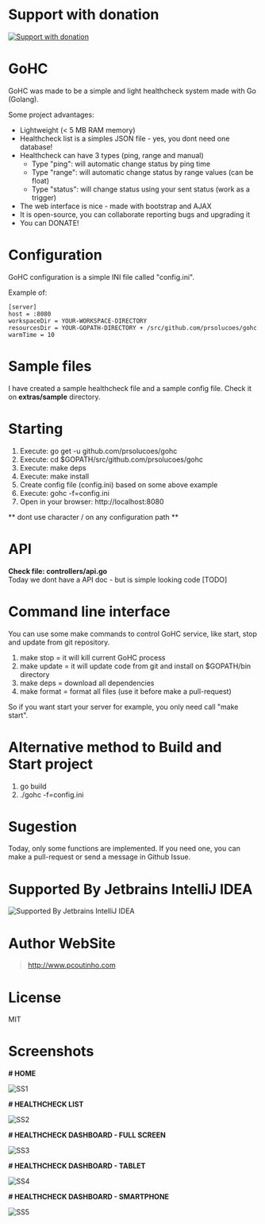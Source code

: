 # Support with donation
[![Support with donation](http://donation.pcoutinho.com/images/donate-button.png)](http://donation.pcoutinho.com/)

# GoHC

GoHC was made to be a simple and light healthcheck system made with Go (Golang).

Some project advantages:
- Lightweight (< 5 MB RAM memory)
- Healthcheck list is a simples JSON file - yes, you dont need one database!
- Healthcheck can have 3 types (ping, range and manual)
  - Type "ping": will automatic change status by ping time
  - Type "range": will automatic change status by range values (can be float)
  - Type "status": will change status using your sent status (work as a trigger)
- The web interface is nice - made with bootstrap and AJAX
- It is open-source, you can collaborate reporting bugs and upgrading it
- You can DONATE!

# Configuration

GoHC configuration is a simple INI file called "config.ini".

Example of:

```
[server]
host = :8080
workspaceDir = YOUR-WORKSPACE-DIRECTORY
resourcesDir = YOUR-GOPATH-DIRECTORY + /src/github.com/prsolucoes/gohc
warmTime = 10
```

# Sample files

I have created a sample healthcheck file and a sample config file. Check it on **extras/sample** directory.

# Starting

1. Execute: go get -u github.com/prsolucoes/gohc
2. Execute: cd $GOPATH/src/github.com/prsolucoes/gohc
3. Execute: make deps  
4. Execute: make install  
5. Create config file (config.ini) based on some above example  
6. Execute: gohc -f=config.ini
7. Open in your browser: http://localhost:8080  

** dont use character / on any configuration path **

# API

**Check file: controllers/api.go**  
Today we dont have a API doc - but is simple looking code [TODO]  

# Command line interface

You can use some make commands to control GoHC service, like start, stop and update from git repository.

1. make stop   = it will kill current GoHC process
2. make update = it will update code from git and install on $GOPATH/bin directory
3. make deps   = download all dependencies
4. make format = format all files (use it before make a pull-request)

So if you want start your server for example, you only need call "make start".

# Alternative method to Build and Start project

1. go build
2. ./gohc -f=config.ini

# Sugestion

Today, only some functions are implemented. If you need one, you can make a pull-request or send a message in Github Issue.

# Supported By Jetbrains IntelliJ IDEA

![Supported By Jetbrains IntelliJ IDEA](https://github.com/prsolucoes/gohc/raw/master/extras/jetbrains/logo.png "Supported By Jetbrains IntelliJ IDEA")

# Author WebSite

> http://www.pcoutinho.com

# License

MIT

# Screenshots

**# HOME**

![SS1](https://github.com/prsolucoes/gohc/raw/master/extras/screenshots/screenshot1.png "Screenshot 1")

**# HEALTHCHECK LIST**

![SS2](https://github.com/prsolucoes/gohc/raw/master/extras/screenshots/screenshot2.png "Screenshot 2")

**# HEALTHCHECK DASHBOARD - FULL SCREEN**

![SS3](https://github.com/prsolucoes/gohc/raw/master/extras/screenshots/screenshot3.png "Screenshot 3")

**# HEALTHCHECK DASHBOARD - TABLET**

![SS4](https://github.com/prsolucoes/gohc/raw/master/extras/screenshots/screenshot4.png "Screenshot 4")

**# HEALTHCHECK DASHBOARD - SMARTPHONE**

![SS5](https://github.com/prsolucoes/gohc/raw/master/extras/screenshots/screenshot5.png "Screenshot 5")


